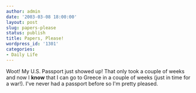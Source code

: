 ```yaml
---
author: admin
date: '2003-03-08 18:00:00'
layout: post
slug: papers-please
status: publish
title: Papers, Please!
wordpress_id: '1301'
categories:
- Daily Life
---
```


Woot! My U.S. Passport just showed up! That only took a couple of weeks
and now I **know** that I can go to Greece in a couple of weeks (just in
time for a war!). I've never had a passport before so I'm pretty
pleased.
